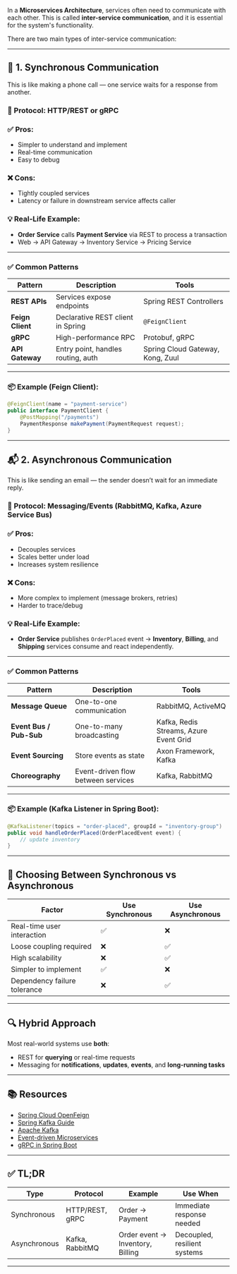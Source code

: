 In a **Microservices Architecture**, services often need to communicate with each other. This is called **inter-service communication**, and it is essential for the system's functionality.

There are two main types of inter-service communication:

---

## 🔄 1. **Synchronous Communication**

This is like making a phone call — one service waits for a response from another.

### 🔹 Protocol: HTTP/REST or gRPC

### ✅ Pros:

* Simpler to understand and implement
* Real-time communication
* Easy to debug

### ❌ Cons:

* Tightly coupled services
* Latency or failure in downstream service affects caller

### 💡 Real-Life Example:

* **Order Service** calls **Payment Service** via REST to process a transaction
* Web → API Gateway → Inventory Service → Pricing Service

---

### ✅ Common Patterns

| Pattern          | Description                        | Tools                            |
| ---------------- | ---------------------------------- | -------------------------------- |
| **REST APIs**    | Services expose endpoints          | Spring REST Controllers          |
| **Feign Client** | Declarative REST client in Spring  | `@FeignClient`                   |
| **gRPC**         | High-performance RPC               | Protobuf, gRPC                   |
| **API Gateway**  | Entry point, handles routing, auth | Spring Cloud Gateway, Kong, Zuul |

---

### 📦 Example (Feign Client):

```java
@FeignClient(name = "payment-service")
public interface PaymentClient {
    @PostMapping("/payments")
    PaymentResponse makePayment(PaymentRequest request);
}
```

---

## 📬 2. **Asynchronous Communication**

This is like sending an email — the sender doesn’t wait for an immediate reply.

### 🔹 Protocol: Messaging/Events (RabbitMQ, Kafka, Azure Service Bus)

### ✅ Pros:

* Decouples services
* Scales better under load
* Increases system resilience

### ❌ Cons:

* More complex to implement (message brokers, retries)
* Harder to trace/debug

### 💡 Real-Life Example:

* **Order Service** publishes `OrderPlaced` event → **Inventory**, **Billing**, and **Shipping** services consume and react independently.

---

### ✅ Common Patterns

| Pattern                 | Description                        | Tools                                  |
| ----------------------- | ---------------------------------- | -------------------------------------- |
| **Message Queue**       | One-to-one communication           | RabbitMQ, ActiveMQ                     |
| **Event Bus / Pub-Sub** | One-to-many broadcasting           | Kafka, Redis Streams, Azure Event Grid |
| **Event Sourcing**      | Store events as state              | Axon Framework, Kafka                  |
| **Choreography**        | Event-driven flow between services | Kafka, RabbitMQ                        |

---

### 📦 Example (Kafka Listener in Spring Boot):

```java
@KafkaListener(topics = "order-placed", groupId = "inventory-group")
public void handleOrderPlaced(OrderPlacedEvent event) {
    // update inventory
}
```

---

## 🔁 Choosing Between Synchronous vs Asynchronous

| Factor                       | Use Synchronous | Use Asynchronous |
| ---------------------------- | --------------- | ---------------- |
| Real-time user interaction   | ✅               | ❌                |
| Loose coupling required      | ❌               | ✅                |
| High scalability             | ❌               | ✅                |
| Simpler to implement         | ✅               | ❌                |
| Dependency failure tolerance | ❌               | ✅                |

---

## 🔍 Hybrid Approach

Most real-world systems use **both**:

* REST for **querying** or real-time requests
* Messaging for **notifications**, **updates**, **events**, and **long-running tasks**

---

## 📚 Resources

* [Spring Cloud OpenFeign](https://cloud.spring.io/spring-cloud-openfeign/)
* [Spring Kafka Guide](https://spring.io/projects/spring-kafka)
* [Apache Kafka](https://kafka.apache.org/)
* [Event-driven Microservices](https://microservices.io/patterns/data/event-driven-architecture.html)
* [gRPC in Spring Boot](https://yidongnan.github.io/grpc-spring-boot-starter/en/)

---

## ✅ TL;DR

| Type         | Protocol        | Example                          | Use When                     |
| ------------ | --------------- | -------------------------------- | ---------------------------- |
| Synchronous  | HTTP/REST, gRPC | Order → Payment                  | Immediate response needed    |
| Asynchronous | Kafka, RabbitMQ | Order event → Inventory, Billing | Decoupled, resilient systems |

---
